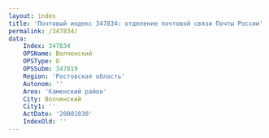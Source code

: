 ```yaml
---
layout: index
title: 'Почтовый индекс 347834: отделение почтовой связи Почты России'
permalink: /347834/
data:
    Index: 347834
    OPSName: Волченский
    OPSType: О
    OPSSubm: 347819
    Region: 'Ростовская область'
    Autonom: ''
    Area: 'Каменский район'
    City: Волченский
    City1: ''
    ActDate: '20001030'
    IndexOld: ''
---
```

